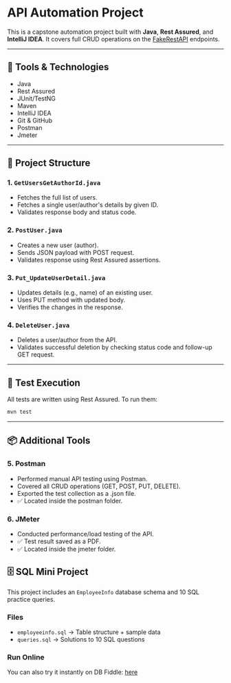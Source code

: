 # API Automation Project 

This is a capstone automation project built with **Java**, **Rest Assured**, and **IntelliJ IDEA**. It covers full CRUD operations on the [FakeRestAPI](https://fakerestapi.azurewebsites.net/) endpoints.

---

## 🔧 Tools & Technologies

- Java
- Rest Assured
- JUnit/TestNG
- Maven
- IntelliJ IDEA
- Git & GitHub
- Postman
- Jmeter

---

## 📁 Project Structure

### 1. `GetUsersGetAuthorId.java`
- Fetches the full list of users.
- Fetches a single user/author's details by given ID.
- Validates response body and status code.

### 2. `PostUser.java`
- Creates a new user (author).
- Sends JSON payload with POST request.
- Validates response using Rest Assured assertions.

### 3. `Put_UpdateUserDetail.java`
- Updates details (e.g., name) of an existing user.
- Uses PUT method with updated body.
- Verifies the changes in the response.

### 4. `DeleteUser.java`
- Deletes a user/author from the API.
- Validates successful deletion by checking status code and follow-up GET request.

---

## 🧪 Test Execution

All tests are written using Rest Assured. To run them:

```bash
mvn test
```

---

## 📦 Additional Tools

### 5. Postman
- Performed manual API testing using Postman.
- Covered all CRUD operations (GET, POST, PUT, DELETE).
- Exported the test collection as a .json file.
- ✅ Located inside the postman folder.

### 6. JMeter
- Conducted performance/load testing of the API.
- ✅ Test result saved as a PDF.
- ✅ Located inside the jmeter folder.

## 🗄️ SQL Mini Project

This project includes an `EmployeeInfo` database schema and 10 SQL practice queries.

### Files
- `employeeinfo.sql` → Table structure + sample data
- `queries.sql` → Solutions to 10 SQL questions

### Run Online
You can also try it instantly on DB Fiddle: [here](https://www.db-fiddle.com/f/358zhrEaxCesLeU8acBQ33/0)


